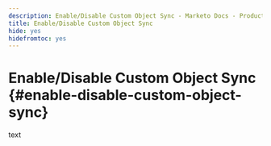 ```yaml
---
description: Enable/Disable Custom Object Sync - Marketo Docs - Product Documentation
title: Enable/Disable Custom Object Sync
hide: yes
hidefromtoc: yes
---
```

# Enable/Disable Custom Object Sync {#enable-disable-custom-object-sync}

text
